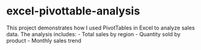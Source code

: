 # excel-pivottable-analysis
This project demonstrates how I used PivotTables in Excel to analyze sales data.   The analysis includes:   - Total sales by region   - Quantity sold by product   - Monthly sales trend  

